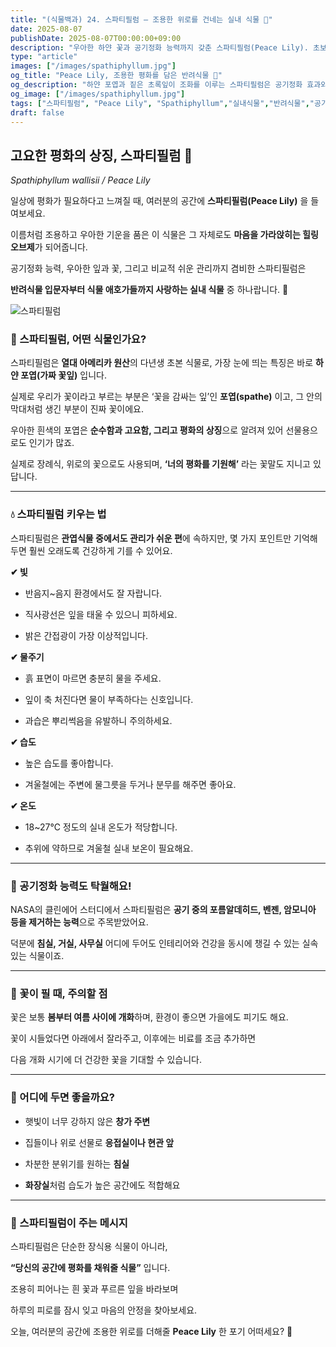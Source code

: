 ```yaml
---
title: "(식물백과) 24. 스파티필럼 – 조용한 위로를 건네는 실내 식물 🌿"
date: 2025-08-07
publishDate: 2025-08-07T00:00:00+09:00
description: "우아한 하얀 꽃과 공기정화 능력까지 갖춘 스파티필럼(Peace Lily). 초보자도 키우기 쉬운 반려식물로, 실내 분위기를 차분하게 바꾸어주는 자연의 선물을 소개합니다."
type: "article"
images: ["/images/spathiphyllum.jpg"]
og_title: "Peace Lily, 조용한 평화를 담은 반려식물 🤍"
og_description: "하얀 포엽과 짙은 초록잎이 조화를 이루는 스파티필럼은 공기정화 효과와 아름다움까지 갖춘 실내 식물이에요. 당신의 공간에 고요한 평화를 선물해보세요."
og_image: ["/images/spathiphyllum.jpg"]
tags: ["스파티필럼", "Peace Lily", "Spathiphyllum","실내식물","반려식물","공기정화식물","이지플랜트","하얀꽃식물"]
draft: false
---
```


## 고요한 평화의 상징, 스파티필럼 🌿

_Spathiphyllum wallisii / Peace Lily_

  

일상에 평화가 필요하다고 느껴질 때, 여러분의 공간에 **스파티필럼(Peace Lily)** 을 들여보세요.

이름처럼 조용하고 우아한 기운을 품은 이 식물은 그 자체로도 **마음을 가라앉히는 힐링 오브제**가 되어줍니다.

  

공기정화 능력, 우아한 잎과 꽃, 그리고 비교적 쉬운 관리까지 겸비한 스파티필럼은

**반려식물 입문자부터 식물 애호가들까지 사랑하는 실내 식물** 중 하나랍니다. 🌱

![스파티필럼](/images/spathiphyllum.jpg) 

### 🌸 스파티필럼, 어떤 식물인가요?

  

스파티필럼은 **열대 아메리카 원산**의 다년생 초본 식물로, 가장 눈에 띄는 특징은 바로 **하얀 포엽(가짜 꽃잎)** 입니다.

실제로 우리가 꽃이라고 부르는 부분은 ‘꽃을 감싸는 잎’인 **포엽(spathe)** 이고, 그 안의 막대처럼 생긴 부분이 진짜 꽃이에요.

  

우아한 흰색의 포엽은 **순수함과 고요함, 그리고 평화의 상징**으로 알려져 있어 선물용으로도 인기가 많죠.

실제로 장례식, 위로의 꽃으로도 사용되며, **‘너의 평화를 기원해’** 라는 꽃말도 지니고 있답니다.

---

### 💧 스파티필럼 키우는 법

  

스파티필럼은 **관엽식물 중에서도 관리가 쉬운 편**에 속하지만, 몇 가지 포인트만 기억해 두면 훨씬 오래도록 건강하게 기를 수 있어요.

  

**✔ 빛**

- 반음지~음지 환경에서도 잘 자랍니다.
    
- 직사광선은 잎을 태울 수 있으니 피하세요.
    
- 밝은 간접광이 가장 이상적입니다.
    

  

**✔ 물주기**

- 흙 표면이 마르면 충분히 물을 주세요.
    
- 잎이 축 처진다면 물이 부족하다는 신호입니다.
    
- 과습은 뿌리썩음을 유발하니 주의하세요.
    

  

**✔ 습도**

- 높은 습도를 좋아합니다.
    
- 겨울철에는 주변에 물그릇을 두거나 분무를 해주면 좋아요.
    

  

**✔ 온도**

- 18~27℃ 정도의 실내 온도가 적당합니다.
    
- 추위에 약하므로 겨울철 실내 보온이 필요해요.
    

---

### 🌿 공기정화 능력도 탁월해요!

  

NASA의 클린에어 스터디에서 스파티필럼은 **공기 중의 포름알데히드, 벤젠, 암모니아 등을 제거하는 능력**으로 주목받았어요.

덕분에 **침실, 거실, 사무실** 어디에 두어도 인테리어와 건강을 동시에 챙길 수 있는 실속 있는 식물이죠.

---

### 🌼 꽃이 필 때, 주의할 점

  

꽃은 보통 **봄부터 여름 사이에 개화**하며, 환경이 좋으면 가을에도 피기도 해요.

  

꽃이 시들었다면 아래에서 잘라주고, 이후에는 비료를 조금 추가하면

다음 개화 시기에 더 건강한 꽃을 기대할 수 있습니다.

---

### 🏡 어디에 두면 좋을까요?

- 햇빛이 너무 강하지 않은 **창가 주변**
    
- 집들이나 위로 선물로 **응접실이나 현관 앞**
    
- 차분한 분위기를 원하는 **침실**
    
- **화장실**처럼 습도가 높은 공간에도 적합해요
    

---

### 🌟 스파티필럼이 주는 메시지

  

스파티필럼은 단순한 장식용 식물이 아니라,

**“당신의 공간에 평화를 채워줄 식물”** 입니다.

조용히 피어나는 흰 꽃과 푸르른 잎을 바라보며

하루의 피로를 잠시 잊고 마음의 안정을 찾아보세요.

  

오늘, 여러분의 공간에 조용한 위로를 더해줄 **Peace Lily** 한 포기 어떠세요? 🤍